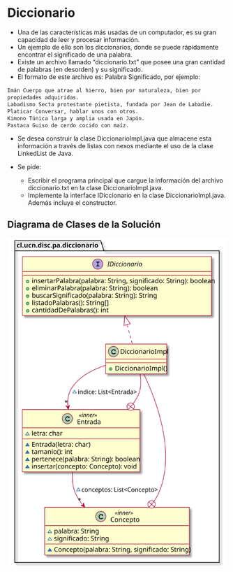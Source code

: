 # Diccionario

* Una de las características más usadas de un computador, es su gran capacidad de leer y procesar información.
* Un ejemplo de ello son los diccionarios, donde se puede rápidamente encontrar el significado de una palabra.
* Existe un archivo llamado “diccionario.txt” que posee una gran cantidad de palabras (en desorden) y su significado.
* El formato de este archivo es: Palabra Significado, por ejemplo:

```text
Imán Cuerpo que atrae al hierro, bien por naturaleza, bien por propiedades adquiridas.
Labadismo Secta protestante pietista, fundada por Jean de Labadie.
Platicar Conversar, hablar unos con otros.
Kimono Túnica larga y amplia usada en Japón.
Pastaca Guiso de cerdo cocido con maíz.
```

* Se desea construir la clase DiccionarioImpl.java que almacene esta información a través de listas con nexos mediante el uso de la clase LinkedList de Java.

* Se pide:
    * Escribir el programa principal que cargue la información del archivo diccionario.txt en la clase DiccionarioImpl.java. 
    * Implemente la interface IDiccionario en la clase DiccionarioImpl.java. Además incluya el constructor.

## Diagrama de Clases de la Solución

![class](class.svg)
